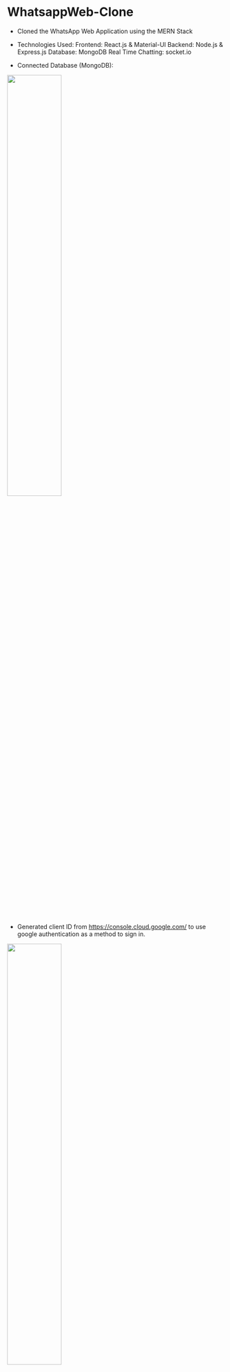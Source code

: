 # WhatsappWeb-Clone
 - Cloned the WhatsApp Web Application using the MERN Stack

 - Technologies Used: 
      Frontend: React.js & Material-UI 
      Backend: Node.js & Express.js 
      Database: MongoDB 
      Real Time Chatting: socket.io

- Connected Database (MongoDB):
<img src="https://user-images.githubusercontent.com/65996001/211464031-eca59086-e1ac-4fef-b32b-d95eb9433c8e.png" width=50% height=50%>

- Generated client ID from https://console.cloud.google.com/ to use google authentication as a method to sign in.
<img src="https://user-images.githubusercontent.com/65996001/211463776-90c462a9-afab-4cde-afe9-e82f78476eb4.png" width=50% height=50%>

- Preview of Login: 
<img src="https://user-images.githubusercontent.com/65996001/211464334-027ed03c-c8fe-4354-93df-354b01f4fd7f.png" width=50% height=50%>

- Preview of New Chat Window:
<img src="https://user-images.githubusercontent.com/65996001/211465328-1afa8544-8faf-4811-871d-37d0c3939279.png" width=50% height=50%>

- Preview of Chat Window:



